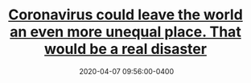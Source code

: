 ---
layout: post
title: <a href='https://www.scmp.com/comment/opinion/article/3078573/coronavirus-could-leave-world-even-more-unequal-place-would-be-real' target="_blank">Coronavirus could leave the world an even more unequal place. That would be a real disaster</a> 
date:  2020-04-07 09:56:00-0400
description: 
tags: COVID Global_Economy
# categories: sample-posts
---